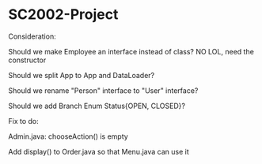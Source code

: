 # SC2002-Project

Consideration:

  Should we make Employee an interface instead of class? NO LOL, need the constructor

  Should we split App to App and DataLoader?

  Should we rename "Person" interface to "User" interface?

  Should we add Branch Enum Status{OPEN, CLOSED}?

Fix to do:

Admin.java: chooseAction() is empty

Add display() to Order.java so that Menu.java can use it


